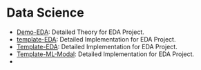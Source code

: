 # Data Science
- [Demo-EDA](/Demo-EDA%20.ipynb): Detailed Theory for EDA Project.
- [template-EDA](/Template-EDA.ipynb): Detailed Implementation for EDA Project.
- [Template-EDA](/Template-EDA.ipynb): Detailed Implementation for EDA Project.
- [Template-ML-Modal](/Template-ML-Model.ipynb): Detailed Implementation for EDA Project.
- 